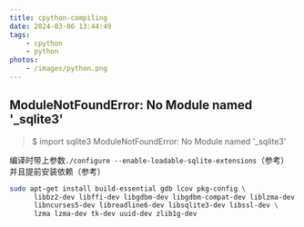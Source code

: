 ```yaml
---
title: cpython-compiling
date: 2024-03-06 13:44:49
tags:
    - cpython
    - python
photos:
    - /images/python.png
---
```


## ModuleNotFoundError: No Module named '_sqlite3'

> $ import sqlite3
> ModuleNotFoundError: No Module named '_sqlite3'

编译时带上参数`./configure --enable-loadable-sqlite-extensions`（参考）并且提前安装依赖（参考）

```bash
sudo apt-get install build-essential gdb lcov pkg-config \
      libbz2-dev libffi-dev libgdbm-dev libgdbm-compat-dev liblzma-dev \
      libncurses5-dev libreadline6-dev libsqlite3-dev libssl-dev \
      lzma lzma-dev tk-dev uuid-dev zlib1g-dev
```
